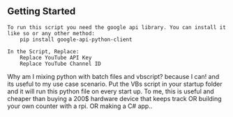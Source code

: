 ## Getting Started

	To run this script you need the google api library. You can install it like so or any other method:
		pip install google-api-python-client
	
	In the Script, Replace:	
		Replace YouTube API Key
		Replace YouTube Channel ID

Why am I mixing python with batch files and vbscript? because I can! and its useful to my use case scenario. Put the VBs script in your startup folder and it will run this python file on every start up. To me, this is useful and cheaper than buying a 200$ hardware device that keeps track OR building your own counter with a rpi. OR making a C# app..
